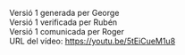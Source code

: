 Versió 1 generada per George  
Versió 1 verificada per Rubén  
Versió 1 comunicada per Roger  
URL del vídeo: https://youtu.be/5tEiCueM1u8  

